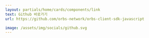 ```yaml
---
layout: partials/home/cards/components/link
text: Github 바로가기
url: https://github.com/orbs-network/orbs-client-sdk-javascript

image: /assets/img/socials/github.svg
---
```

